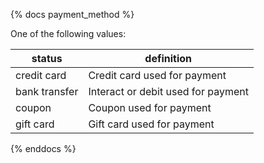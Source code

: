 {% docs payment_method %}
	
One of the following values: 

| status         | definition                                       |
|----------------|--------------------------------------------------|
| credit card    | Credit card used for payment                     |
| bank transfer  | Interact or debit used for payment               |
| coupon         | Coupon used for payment                          |
| gift card      | Gift card used for payment                       |

{% enddocs %}